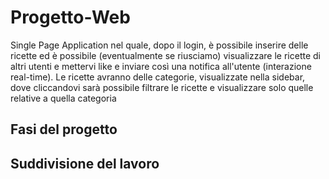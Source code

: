 # Progetto-Web
Single Page Application nel quale, dopo il login, è possibile inserire delle ricette ed è possibile (eventualmente se riusciamo) visualizzare le ricette di altri utenti e mettervi like e inviare così una notifica all'utente (interazione real-time). Le ricette avranno delle categorie, visualizzate nella sidebar, dove cliccandovi sarà possibile filtrare le ricette e visualizzare solo quelle relative a quella categoria
## Fasi del progetto
## Suddivisione del lavoro 
